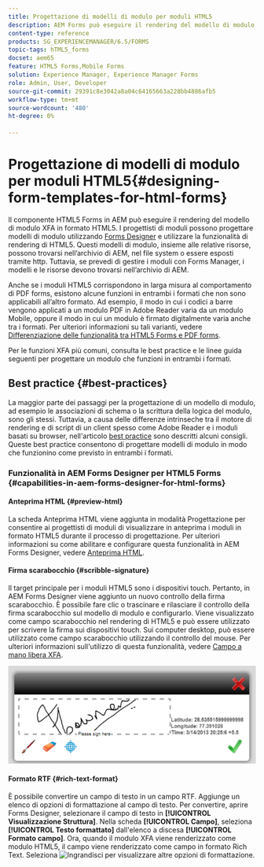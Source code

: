 ```yaml
---
title: Progettazione di modelli di modulo per moduli HTML5
description: AEM Forms può eseguire il rendering del modello di modulo XFA nel formato HTML5. I progettisti di moduli possono progettare modelli di modulo utilizzando Designer e utilizzare la funzionalità di rendering di HTML5.
content-type: reference
products: SG_EXPERIENCEMANAGER/6.5/FORMS
topic-tags: hTML5_forms
docset: aem65
feature: HTML5 Forms,Mobile Forms
solution: Experience Manager, Experience Manager Forms
role: Admin, User, Developer
source-git-commit: 29391c8e3042a8a04c64165663a228bb4886afb5
workflow-type: tm+mt
source-wordcount: '480'
ht-degree: 0%

---
```


# Progettazione di modelli di modulo per moduli HTML5{#designing-form-templates-for-html-forms}

Il componente HTML5 Forms in AEM può eseguire il rendering del modello di modulo XFA in formato HTML5. I progettisti di moduli possono progettare modelli di modulo utilizzando [Forms Designer](https://www.adobe.com/go/learn_aemforms_designer_63) e utilizzare la funzionalità di rendering di HTML5. Questi modelli di modulo, insieme alle relative risorse, possono trovarsi nell’archivio di AEM, nel file system o essere esposti tramite http. Tuttavia, se prevedi di gestire i moduli con Forms Manager, i modelli e le risorse devono trovarsi nell’archivio di AEM.

Anche se i moduli HTML5 corrispondono in larga misura al comportamento di PDF forms, esistono alcune funzioni in entrambi i formati che non sono applicabili all’altro formato. Ad esempio, il modo in cui i codici a barre vengono applicati a un modulo PDF in Adobe Reader varia da un modulo Mobile, oppure il modo in cui un modulo è firmato digitalmente varia anche tra i formati. Per ulteriori informazioni su tali varianti, vedere [Differenziazione delle funzionalità tra HTML5 Forms e PDF forms](../../forms/using/feature-differentiation-html5-forms-pdf-forms.md).

Per le funzioni XFA più comuni, consulta le best practice e le linee guida seguenti per progettare un modulo che funzioni in entrambi i formati.

## Best practice {#best-practices}

La maggior parte dei passaggi per la progettazione di un modello di modulo, ad esempio le associazioni di schema o la scrittura della logica del modulo, sono gli stessi. Tuttavia, a causa delle differenze intrinseche tra il motore di rendering e di script di un client spesso come Adobe Reader e i moduli basati su browser, nell&#39;articolo [best practice](/help/forms/using/design-accessible-html5-forms.md) sono descritti alcuni consigli. Queste best practice consentono di progettare modelli di modulo in modo che funzionino come previsto in entrambi i formati.

### Funzionalità in AEM Forms Designer per HTML5 Forms {#capabilities-in-aem-forms-designer-for-html-forms}

#### Anteprima HTML {#preview-html}

La scheda Anteprima HTML viene aggiunta in modalità Progettazione per consentire ai progettisti di moduli di visualizzare in anteprima i moduli in formato HTML5 durante il processo di progettazione. Per ulteriori informazioni su come abilitare e configurare questa funzionalità in AEM Forms Designer, vedere [Anteprima HTML](../../forms/using/preview-xdp-forms-html.md).

#### Firma scarabocchio {#scribble-signature}

Il target principale per i moduli HTML5 sono i dispositivi touch. Pertanto, in AEM Forms Designer viene aggiunto un nuovo controllo della firma scarabocchio. È possibile fare clic o trascinare e rilasciare il controllo della firma scarabocchio sul modello di modulo e configurarlo. Viene visualizzato come campo scarabocchio nel rendering di HTML5 e può essere utilizzato per scrivere la firma sui dispositivi touch. Sui computer desktop, può essere utilizzato come campo scarabocchio utilizzando il controllo del mouse. Per ulteriori informazioni sull&#39;utilizzo di questa funzionalità, vedere [Campo a mano libera XFA](../../forms/using/scribble-signature.md).

![4](assets/4.png)

#### Formato RTF {#rich-text-format}

È possibile convertire un campo di testo in un campo RTF. Aggiunge un elenco di opzioni di formattazione al campo di testo. Per convertire, aprire Forms Designer, selezionare il campo di testo in **[!UICONTROL Visualizzazione Struttura]**. Nella scheda **[!UICONTROL Campo]**, seleziona **[!UICONTROL Testo formattato]** dall&#39;elenco a discesa **[!UICONTROL Formato campo]**. Ora, quando il modulo XFA viene renderizzato come modulo HTML5, il campo viene renderizzato come campo in formato Rich Text. Seleziona ![Ingrandisci](assets/maximize_icon.svg) per visualizzare altre opzioni di formattazione.
